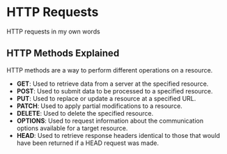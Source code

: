 # HTTP Requests

HTTP requests in my own words


## HTTP Methods Explained

HTTP methods are a way to perform different operations on a resource.

- **GET**: Used to retrieve data from a server at the specified resource.
- **POST**: Used to submit data to be processed to a specified resource.
- **PUT**: Used to replace or update a resource at a specified URL.
- **PATCH**: Used to apply partial modifications to a resource.
- **DELETE**: Used to delete the specified resource.
- **OPTIONS**: Used to request information about the communication options available for a target resource.
- **HEAD**: Used to retrieve response headers identical to those that would have been returned if a HEAD request was made.

